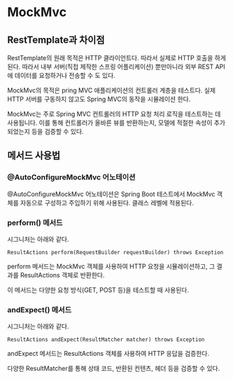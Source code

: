 # MockMvc

## RestTemplate과 차이점

RestTemplate의 원래 목적은 HTTP 클라이언트다. 따라서 실제로 HTTP 호출을 하게된다. 따라서 내부 서버(직접 제작한 스프링 어플리케이션) 뿐만아니라 외부 REST API에 데이터를 요청하거나 전송할 수 도 있다.

MockMvc의 목적은 pring MVC 애플리케이션의 컨트롤러 계층을 테스트다. 실제 HTTP 서버를 구동하지 않고도 Spring MVC의 동작을 시뮬레이션 한다.

MockMvc는 주로 Spring MVC 컨트롤러의 HTTP 요청 처리 로직을 테스트하는 데 사용됩니다. 이를 통해 컨트롤러가 올바른 뷰를 반환하는지, 모델에 적절한 속성이 추가되었는지 등을 검증할 수 있다.

## 메서드 사용법

### @AutoConfigureMockMvc 어노테이션

@AutoConfigureMockMvc 어노테이션은 Spring Boot 테스트에서 MockMvc 객체를 자동으로 구성하고 주입하기 위해 사용된다. 클래스 레벨에 적용된다.

### perform() 메서드

시그니처는 아래와 같다.

```<Java>
ResultActions perform(RequestBuilder requestBuilder) throws Exception
```

perform 메서드는 MockMvc 객체를 사용하여 HTTP 요청을 시뮬레이션하고, 그 결과를 ResultActions 객체로 반환한다.

이 메서드는 다양한 요청 방식(GET, POST 등)을 테스트할 때 사용된다.

### andExpect() 메서드

시그니처는 아래와 같다.

```<Java>
ResultActions andExpect(ResultMatcher matcher) throws Exception
```

andExpect 메서드는 ResultActions 객체를 사용하여 HTTP 응답을 검증한다.

다양한 ResultMatcher를 통해 상태 코드, 반환된 컨텐츠, 헤더 등을 검증할 수 있다.
